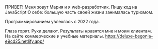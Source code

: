 ПРИВЕТ!
Меня зовут Мария и
я web-разработчик.
Пишу код на JavaScript
О себе: большую часть своей жизни занималась туризмом.

Программированием увлеклась с 2022 года.

Глаза горят. Руки делают. Результаты нравятся мне и моим клиентам.
На сайте коммерческие и учебные материалы.
https://deluxe-begonia-e9cd25.netlify.app/
